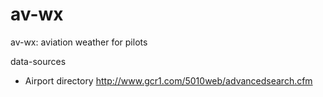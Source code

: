 av-wx
=====

av-wx: aviation weather for pilots

data-sources

* Airport directory http://www.gcr1.com/5010web/advancedsearch.cfm
